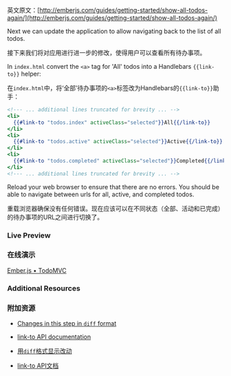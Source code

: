 英文原文：[http://emberjs.com/guides/getting-started/show-all-todos-again/](http://emberjs.com/guides/getting-started/show-all-todos-again/)

Next we can update the application to allow navigating back to the list of all todos. 

接下来我们将对应用进行进一步的修改，使得用户可以查看所有待办事项。

In `index.html` convert the `<a>` tag for 'All' todos into a Handlebars `{{link-to}}` helper:

在`index.html`中，将‘全部’待办事项的`<a>`标签改为Handlebars的`{{link-to}}`助手：

```handlebars
<!--- ... additional lines truncated for brevity ... -->
<li>
  {{#link-to "todos.index" activeClass="selected"}}All{{/link-to}}
</li>
<li>
  {{#link-to "todos.active" activeClass="selected"}}Active{{/link-to}}
</li>
<li>
  {{#link-to "todos.completed" activeClass="selected"}}Completed{{/link-to}}
</li>
<!--- ... additional lines truncated for brevity ... -->
```

Reload your web browser to ensure that there are no errors. You should be able to navigate between urls for all, active, and completed todos.

重载浏览器确保没有任何错误。现在应该可以在不同状态（全部、活动和已完成）的待办事项的URL之间进行切换了。

### Live Preview

### 在线演示

<a class="jsbin-embed" href="http://jsbin.com/uYuGA/1/embed?live">Ember.js • TodoMVC</a><script src="http://static.jsbin.com/js/embed.js"></script>

### Additional Resources

### 附加资源

  * [Changes in this step in `diff` format](https://github.com/emberjs/quickstart-code-sample/commit/843ff914873081560e4ba97df0237b8595b6ae51)
  * [link-to API documentation](/api/classes/Ember.Handlebars.helpers.html#method_link-to)

  * [用`diff`格式显示改动](https://github.com/emberjs/quickstart-code-sample/commit/843ff914873081560e4ba97df0237b8595b6ae51)
  * [link-to API文档](/api/classes/Ember.Handlebars.helpers.html#method_link-to)

